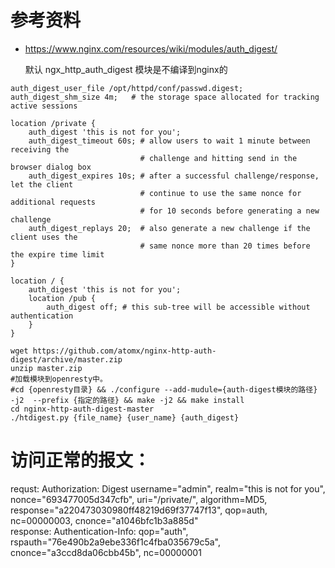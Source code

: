 

# 参考资料

* https://www.nginx.com/resources/wiki/modules/auth_digest/
  
  默认 ngx_http_auth_digest 模块是不编译到nginx的
  
  
```
auth_digest_user_file /opt/httpd/conf/passwd.digest;
auth_digest_shm_size 4m;   # the storage space allocated for tracking active sessions

location /private {
    auth_digest 'this is not for you';
    auth_digest_timeout 60s; # allow users to wait 1 minute between receiving the
                             # challenge and hitting send in the browser dialog box
    auth_digest_expires 10s; # after a successful challenge/response, let the client
                             # continue to use the same nonce for additional requests
                             # for 10 seconds before generating a new challenge
    auth_digest_replays 20;  # also generate a new challenge if the client uses the
                             # same nonce more than 20 times before the expire time limit
}
```


```
location / {
    auth_digest 'this is not for you';
    location /pub {
        auth_digest off; # this sub-tree will be accessible without authentication
    }
}
```

```
wget https://github.com/atomx/nginx-http-auth-digest/archive/master.zip
unzip master.zip
#加载模块到openresty中。
#cd {openresty目录} && ./configure --add-mudule={auth-digest模块的路径} -j2  --prefix {指定的路径} && make -j2 && make install
cd nginx-http-auth-digest-master
./htdigest.py {file_name} {user_name} {auth_digest}
```


# 访问正常的报文：

requst: Authorization: Digest username="admin", realm="this is not for you", nonce="693477005d347cfb", uri="/private/", algorithm=MD5, response="a220473030980ff48219d69f37747f13", qop=auth, nc=00000003, cnonce="a1046bfc1b3a885d"  
response: Authentication-Info: qop="auth", rspauth="76e490b2a9ebe336f1c4fba035679c5a", cnonce="a3ccd8da06cbb45b", nc=00000001
